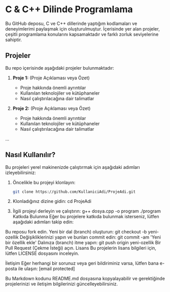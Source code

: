 # C & C++ Dilinde Programlama

Bu GitHub deposu, C ve C++ dillerinde yaptığım kodlamaları ve deneyimlerimi paylaşmak için oluşturulmuştur. İçerisinde yer alan projeler, çeşitli programlama konularını kapsamaktadır ve farklı zorluk seviyelerine sahiptir.

## Projeler

Bu repo içerisinde aşağıdaki projeler bulunmaktadır:

1. **Proje 1:** (Proje Açıklaması veya Özet)

   - Proje hakkında önemli ayrıntılar
   - Kullanılan teknolojiler ve kütüphaneler
   - Nasıl çalıştırılacağına dair talimatlar

2. **Proje 2:** (Proje Açıklaması veya Özet)
   - Proje hakkında önemli ayrıntılar
   - Kullanılan teknolojiler ve kütüphaneler
   - Nasıl çalıştırılacağına dair talimatlar

...

## Nasıl Kullanılır?

Bu projeleri yerel makinenizde çalıştırmak için aşağıdaki adımları izleyebilirsiniz:

1. Öncelikle bu projeyi klonlayın:

   ```bash
   git clone https://github.com/KullaniciAdi/ProjeAdi.git
   ```

1. Klonladığınız dizine gidin:
   cd ProjeAdi
1. İlgili projeyi derleyin ve çalıştırın:
   g++ dosya.cpp -o program
   ./program
   Katkıda Bulunma
   Eğer bu projelere katkıda bulunmak isterseniz, lütfen aşağıdaki adımları takip edin:

Bu reposu fork edin.
Yeni bir dal (branch) oluşturun: git checkout -b yeni-ozellik
Değişikliklerinizi yapın ve bunları commit edin: git commit -am 'Yeni bir özellik ekle'
Dalınıza (branch) itme yapın: git push origin yeni-ozellik
Bir Pull Request (Çekme İsteği) açın.
Lisans
Bu projelerin lisans bilgileri için, lütfen LICENSE dosyasını inceleyin.

İletişim
Eğer herhangi bir sorunuz veya geri bildiriminiz varsa, lütfen bana e-posta ile ulaşın: [email protected]

Bu Markdown kodunu README.md dosyasına kopyalayabilir ve gerektiğinde projelerinizi ve iletişim bilgilerinizi güncelleyebilirsiniz.
